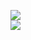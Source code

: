 [![](https://img.shields.io/badge/Made%20With-Github%20Spray-lightgrey.svg?style=for-the-badge&logo=github)](https://github.com/Annihil/github-spray#6795)  
[![](https://i.imgur.com/2DrTn0Z.gif)](https://github.com/Annihil/github-spray)